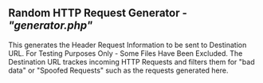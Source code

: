 <h2>Random HTTP Request Generator - <em>"generator.php"</em></h2>
This generates the Header Request Information to be sent to Destination URL.
For Testing Purposes Only - Some Files Have Been Excluded.
The Destination URL trackes incoming HTTP Requests and filters them for "bad data" or
"Spoofed Requests" such as the requests generated here.
